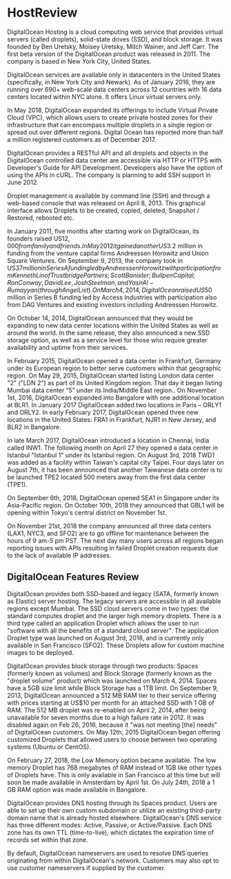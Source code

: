 # HostReview
DigitalOcean Hosting is a cloud computing web service that provides virtual servers (called droplets), solid-state drives (SSD), and block storage. It was founded by Ben Uretsky, Moisey Uretsky, Mitch Wainer, and Jeff Carr. The first beta version of the DigitalOcean product was released in 2011. The company is based in New York City, United States.

DigitalOcean services are available only in datacenters in the United States (specifically, in New York City and Newark). As of January 2016, they are running over 690+ web-scale data centers across 12 countries with 16 data centers located within NYC alone. It offers Linux virtual servers only. 

In May 2018, DigitalOcean expanded its offerings to include Virtual Private Cloud (VPC), which allows users to create private hosted zones for their infrastructure that can encompass multiple droplets in a single region or spread out over different regions. Digital Ocean has reported more than half a million registered customers as of December 2017.

DigitalOcean provides a RESTful API and all droplets and objects in the DigitalOcean controlled data center are accessible via HTTP or HTTPS with Developer's Guide for API Development. Developers also have the option of using the APIs in cURL. The company is planning to add SSH support in June 2012. 

Droplet management is available by command line (SSH) and through a web-based console that was released on April 8, 2013. This graphical interface allows Droplets to be created, copied, deleted, Snapshot / Restored, rebooted etc.

In January 2011, five months after starting work on DigitalOcean, its founders raised US$12,000 from family and friends. In May 2012 it gained another US$3.2 million in funding from the venture capital firms Andreessen Horowitz and Union Square Ventures. On September 9, 2013, the company took in US$37 million in Series A funding led by Andreessen Horowitz with participation from Kenneth Lin of Trustbridge Partners; Scott Banister; Bullpen Capital; Ron Conway, David Lee, Josh Steelman, and Yasir Al-Rumayyan (through AngelList). On March 4, 2014, DigitalOcean raised US$50 million in Series B funding led by Access Industries with participation also from DAG Ventures and existing investors including Andreessen Horowitz.

On October 14, 2014, DigitalOcean announced that they would be expanding to new data center locations within the United States as well as around the world. In the same release, they also announced a new SSD storage option, as well as a service level for those who require greater availability and uptime from their services.

In February 2015, DigitalOcean opened a data center in Frankfurt, Germany under its European region to better serve customers within that geographic region. On May 29, 2015, DigitalOcean started listing London data center "2" ("LDN 2") as part of its United Kingdom region. That day it began listing Mumbai data center “5” under its India/Middle East region.. On November 1st, 2016, DigitalOcean expanded into Bangalore with one additional location at BLR1. In January 2017 DigitalOcean added two locations in Paris – ORLY1 and ORLY2. In early February 2017, DigitalOcean opened three new locations in the United States: FRA1 in Frankfurt, NJR1 in New Jersey, and BLR2 in Bangalore.

In late March 2017, DigitalOcean introduced a location in Chennai, India called INW1. The following month on April 27 they opened a data center in Istanbul "Istanbul 1" under its Istanbul region. On August 3rd, 2018 TWD1 was added as a facility within Taiwan's capital city Taipei. Four days later on August 7th, it has been announced that another Taiwanese data center is to be launched TPE2 located 500 meters away from the first data center (TPE1). 

On September 6th, 2018, DigitalOcean opened SEA1 in Singapore under its Asia-Pacific region. On October 10th, 2018 they announced that GBL1 will be opening within Tokyo's central district on November 1st.

On November 21st, 2018 the company announced all three data centers (LAX1, NYC3, and SFO2) are to go offline for maintenance between the hours of 9 am-5 pm PST. The next day many users across all regions began reporting issues with APIs resulting in failed Droplet creation requests due to the lack of available IP addresses. 

## DigitalOcean Features Review

DigitalOcean provides both SSD-based and legacy (SATA, formerly known as Elastic) server hosting. The legacy servers are accessible in all available regions except Mumbai. The SSD cloud servers come in two types: the standard computes droplet and the larger high memory droplets. There is a third type called an application Droplet which allows the user to run "software with all the benefits of a standard cloud server". The application Droplet type was launched on August 3rd, 2018, and is currently only available in San Francisco (SFO2). These Droplets allow for custom machine images to be deployed.

DigitalOcean provides block storage through two products: Spaces (formerly known as volumes) and Block Storage (formerly known as the "droplet volume" product) which was launched on March 4, 2014. Spaces have a 5GB size limit while Block Storage has a 1TB limit. On September 9, 2013, DigitalOcean announced a 512 MB RAM tier to their service offering with prices starting at US$10 per month for an attached SSD with 1 GB of RAM. The 512 MB droplet was re-enabled on April 2, 2014, after being unavailable for seven months due to a high failure rate in 2012. It was disabled again on Feb 26, 2016, because it "was not meeting [the] needs" of DigitalOcean customers. On May 12th, 2015 DigitalOcean began offering customized Droplets that allowed users to choose between two operating systems (Ubuntu or CentOS).

On February 27, 2018, the Low Memory option became available. The low memory Droplet has 768 megabytes of RAM instead of 1GB like other types of Droplets have. This is only available in San Francisco at this time but will soon be made available in Amsterdam by April 1st. On July 24th, 2018 a 1 GB RAM option was made available in Bangalore.

DigitalOcean provides DNS hosting through its Spaces product. Users are able to set up their own custom subdomain or utilize an existing third-party domain name that is already hosted elsewhere. DigitalOcean's DNS service has three different modes: Active, Passive, or Active/Passive. Each DNS zone has its own TTL (time-to-live), which dictates the expiration time of records set within that zone.

By default, DigitalOcean nameservers are used to resolve DNS queries originating from within DigitalOcean's network. Customers may also opt to use customer nameservers if supplied by the customer.
